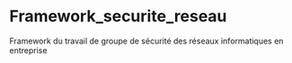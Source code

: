 # Framework_securite_reseau
Framework du travail de groupe de sécurité des réseaux informatiques en entreprise
